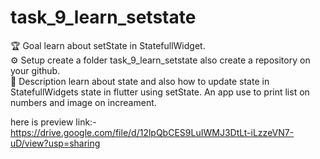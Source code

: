 # task_9_learn_setstate
 🏆 Goal learn about setState in StatefullWidget.  
 ⚙️ Setup create a folder task_9_learn_setstate also create a repository on your github.  
 🎯 Description learn about state and also how to update state in StatefullWidgets state in flutter using setState. 
 An app use to print list on numbers and image on increament.

here is preview link:-
https://drive.google.com/file/d/12lpQbCES9LuIWMJ3DtLt-iLzzeVN7-uD/view?usp=sharing
